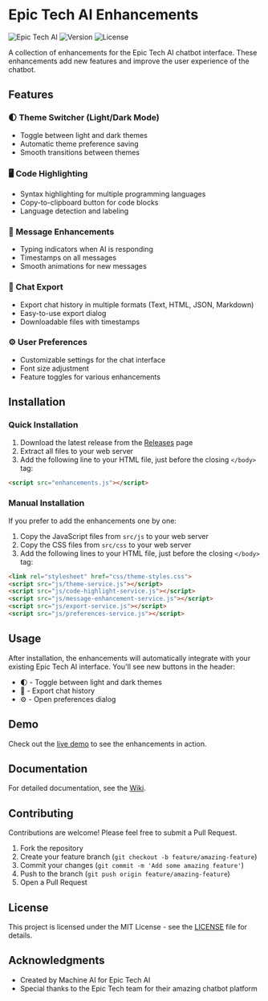 # Epic Tech AI Enhancements

![Epic Tech AI](https://img.shields.io/badge/Epic%20Tech-AI%20Enhancements-blue)
![Version](https://img.shields.io/badge/version-1.0.0-green)
![License](https://img.shields.io/badge/license-MIT-blue)

A collection of enhancements for the Epic Tech AI chatbot interface. These enhancements add new features and improve the user experience of the chatbot.

## Features

### 🌓 Theme Switcher (Light/Dark Mode)
- Toggle between light and dark themes
- Automatic theme preference saving
- Smooth transitions between themes

### 🖥️ Code Highlighting
- Syntax highlighting for multiple programming languages
- Copy-to-clipboard button for code blocks
- Language detection and labeling

### 💬 Message Enhancements
- Typing indicators when AI is responding
- Timestamps on all messages
- Smooth animations for new messages

### 💾 Chat Export
- Export chat history in multiple formats (Text, HTML, JSON, Markdown)
- Easy-to-use export dialog
- Downloadable files with timestamps

### ⚙️ User Preferences
- Customizable settings for the chat interface
- Font size adjustment
- Feature toggles for various enhancements

## Installation

### Quick Installation

1. Download the latest release from the [Releases](https://github.com/yourusername/epic-tech-ai-enhancements/releases) page
2. Extract all files to your web server
3. Add the following line to your HTML file, just before the closing `</body>` tag:

```html
<script src="enhancements.js"></script>
```

### Manual Installation

If you prefer to add the enhancements one by one:

1. Copy the JavaScript files from `src/js` to your web server
2. Copy the CSS files from `src/css` to your web server
3. Add the following lines to your HTML file, just before the closing `</body>` tag:

```html
<link rel="stylesheet" href="css/theme-styles.css">
<script src="js/theme-service.js"></script>
<script src="js/code-highlight-service.js"></script>
<script src="js/message-enhancement-service.js"></script>
<script src="js/export-service.js"></script>
<script src="js/preferences-service.js"></script>
```

## Usage

After installation, the enhancements will automatically integrate with your existing Epic Tech AI interface. You'll see new buttons in the header:

- 🌓 - Toggle between light and dark themes
- 💾 - Export chat history
- ⚙️ - Open preferences dialog

## Demo

Check out the [live demo](https://epicstart2.pages.dev/) to see the enhancements in action.

## Documentation

For detailed documentation, see the [Wiki](https://github.com/yourusername/epic-tech-ai-enhancements/wiki).

## Contributing

Contributions are welcome! Please feel free to submit a Pull Request.

1. Fork the repository
2. Create your feature branch (`git checkout -b feature/amazing-feature`)
3. Commit your changes (`git commit -m 'Add some amazing feature'`)
4. Push to the branch (`git push origin feature/amazing-feature`)
5. Open a Pull Request

## License

This project is licensed under the MIT License - see the [LICENSE](LICENSE) file for details.

## Acknowledgments

- Created by Machine AI for Epic Tech AI
- Special thanks to the Epic Tech team for their amazing chatbot platform